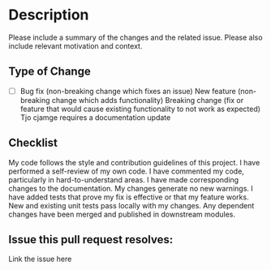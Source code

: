 # Description

Please include a summary of the changes and the related issue.
Please also include relevant motivation and context.

## Type of Change

- [ ] Bug fix (non-breaking change which fixes an issue)
New feature (non-breaking change which adds functionality)
Breaking change (fix or feature that would cause existing functionality to not work as expected)
Tjo cjamge requires a documentation update

## Checklist

My code follows the style and contribution guidelines of this project.
I have performed a self-review of my own code.
I have commented my code, particularly in hard-to-understand areas.
I have made corresponding changes to the documentation.
My changes generate no new warnings.
I have added tests that prove my fix is effective or that my feature works.
New and existing unit tests pass locally with my changes.
Any dependent changes have been merged and published in downstream modules.

## Issue this pull request resolves:

Link the issue here
